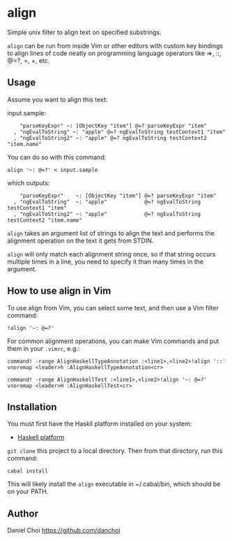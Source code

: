 # align

Simple unix filter to align text on specified substrings.

`align` can be run from inside Vim or other editors with custom key bindings to
align lines of code neatly on programming language operators like =>, ::, @=?,
=, +, etc.

## Usage

Assume you want to align this text:

input.sample:
```
    "parseKeyExpr" ~: [ObjectKey "item"] @=? parseKeyExpr "item"
  , "ngEvalToString" ~: "apple" @=? ngEvalToString testContext1 "item" 
  , "ngEvalToString2" ~: "apple" @=? ngEvalToString testContext2 "item.name" 
```

You can do so with this command:

    align '~: @=?' < input.sample

which outputs:

```
    "parseKeyExpr"    ~: [ObjectKey "item"] @=? parseKeyExpr "item"
  , "ngEvalToString"  ~: "apple"            @=? ngEvalToString testContext1 "item"
  , "ngEvalToString2" ~: "apple"            @=? ngEvalToString testContext2 "item.name"
```

`align` takes an argument list of strings to align the text and performs
the alignment operation on the text it gets from STDIN.

`align` will only match each alignment string once, so if that string
occurs multiple times in a line, you need to specify it than many times 
in the argument.

## How to use align in Vim 

To use align from Vim, you can select some text, and then use a Vim
filter command:

    !align '~: @=?'

For common alignment operations, you can make Vim commands and put them
in your `.vimrc`, e.g.:

```vimscript
command! -range AlignHaskellTypeAnnotation :<line1>,<line2>!align '::'
vnoremap <leader>h :AlignHaskellTypeAnnotation<cr>

command! -range AlignHaskellTest :<line1>,<line2>!align '~: @=?'
vnoremap <leader>H :AlignHaskellTest<cr>

```

## Installation

You must first have the Haskll platform installed on your system:

* [Haskell platform](https://www.haskell.org/platform)

`git clone` this project to a local directory. Then from that directory, 
run this command:

```
cabal install
```

This will likely install the `align` executable in ~/.cabal/bin, which should be on your PATH.


## Author

Daniel Choi <https://github.com/danchoi>

